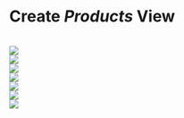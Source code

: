 # Create <i>Products</i> View
  <br>![](/exercises/ex3/images/create_product_dimension_01.png)
  <br>![](/exercises/ex3/images/create_product_dimension_02.png)
  <br>![](/exercises/ex3/images/create_product_dimension_03.png)
  <br>![](/exercises/ex3/images/create_product_dimension_04.png)
  <br>![](/exercises/ex3/images/create_product_dimension_05.png)
  <br>![](/exercises/ex3/images/create_product_dimension_06.png)
  <br>![](/exercises/ex3/images/create_product_dimension_07.png)
